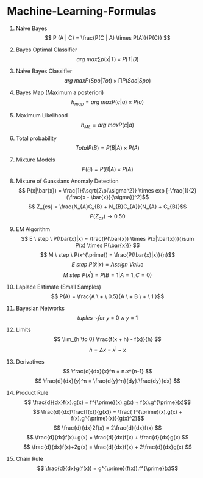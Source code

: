 # Machine-Learning-Formulas

1. Naive Bayes
$$ P (A | C) = \frac{P(C | A) \times P(A)}{P(C)} $$

2. Bayes Optimal Classifier
$$ arg \ max\sum p(x|T) \times P(T|D)$$

3. Naive Bayes Classifier 
$$ arg \ max P(Spo|Tot) \times \prod P(Soc|Spo) $$

4. Bayes Map (Maximum a posteriori)
$$ h_{map} = arg \ max P(c|a) \times P(a) $$

5. Maximum Likelihood
$$ h_{ML}  = arg \ max P(c|a) $$

6. Total probability
$$ Total P(B) = P(B|A) \times P(A) $$

7. Mixture Models
$$ P(B) = P(B|A) \times P(A)$$

8. Mixture of Guassians Anomaly Detection
$$ P(x|\bar{x}) = \frac{1}{\sqrt{2\pi\\sigma^2}} \times exp [-\frac{1}{2}(\frac{x - \bar{x}}{\sigma})^2]$$
$$ Z_{cs} = \frac{N_{A}C_{B} + N_{B}C_{A}}{N_{A} + C_{B}}$$
$$ P(Z_{cs}) \rightarrow  0.50$$

9. EM Algorithm
$$ E \ step \ P(\bar{x}|x) = \frac{P(\bar{x}) \times P(x|\bar{x})}{\sum P(x) \times P(\bar{x})} $$
$$ M \ step \ P(x^{\prime}) = \frac{P(\bar{x}|x)}{n}$$
$$ E \ step  \ P(\bar{x}|x) = Assign \ Value $$
$$ M \ step  \ P(x^{\prime}) = P(B = 1 | A = 1 , C = 0 )$$

10. Laplace Estimate (Small Samples)
$$ P(A) = \frac{A \ + \ 0.5}{A \ + B \ + \ 1 }$$

11. Bayesian Networks
$$ tuples \ \neg for \ y \ = \ 0 \ \land \ y \ = \ 1$$

12. Limits 
$$ \lim_{h \to 0} \frac{f(x + h) - f(x)}{h} $$
$$ h = \Delta{x} \ = \ x^{\prime} \ - \ x  $$

13. Derivatives
$$  \frac{d}{dx}{x}^n = n.x^{n-1} $$
$$ \frac{d}{dx}{y}^n = \frac{d{y}^n}{dy}.\frac{dy}{dx} $$

14. Product Rule
$$ \frac{d}{dx}f(x).g(x) = f^{\prime}(x).g(x) + f(x).g^{\prime}(x)$$
$$ \frac{d}{dx}\frac{f(x)}{g(x)} = \frac{ f^{\prime}(x).g(x) + f(x).g^{\prime}(x)}{g(x)^2}$$
$$ \frac{d}{dx}2f(x) = 2\frac{d}{dx}f(x) $$
$$ \frac{d}{dx}f(x)+g(x) = \frac{d}{dx}f(x) + \frac{d}{dx}g(x) $$
$$ \frac{d}{dx}f(x)+2g(x) = \frac{d}{dx}f(x) + 2\frac{d}{dx}g(x) $$

15. Chain Rule
$$ \frac{d}{dx}g(f(x)) = g^{\prime}(f(x)).f^{\prime}(x)$$
